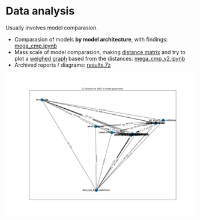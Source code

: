 # Data analysis #

Usually involves model comparasion.

- Comparasion of models **by model architecture**, with findings: [mega_cmp.ipynb](mega_cmp.ipynb)
- Mass scale of model comparasion, making [distance matrix](https://en.wikipedia.org/wiki/Distance_matrix) and try to plot a [weighed graph](https://en.wikipedia.org/wiki/Graph_(discrete_mathematics)) based from the distances: [mega_cmp_v2.ipynb](mega_cmp_v2.ipynb)
- Archived reports / diagrams: [results.7z](results.7z)

![v2a/img/main_unet.png](v2a/img/main_unet.png)
